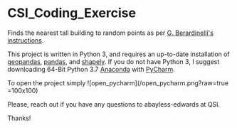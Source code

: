 # CSI_Coding_Exercise
Finds the nearest tall building to random points as per [G. Berardinelli's instructions](https://gist.github.com/gberardinelli/8567cdbcad220e46b2f8fc4e33a203a0). 

This project is written in Python 3, and requires an up-to-date installation of [geopandas](https://geopandas.org/install.html), [pandas](https://pandas.pydata.org/pandas-docs/stable/getting_started/install.html), and [shapely](https://pypi.org/project/Shapely/). If you do not have Python 3, I suggest downloading 64-Bit Python 3.7 [Anaconda](https://www.anaconda.com/products/individual) with [PyCharm](https://www.jetbrains.com/pycharm/download/#section=windows). 

To open the project simply ![open_pycharm](/open_pycharm.png?raw=true =100x100)

Please, reach out if you have any questions to abayless-edwards at QSI. 

Thanks!

